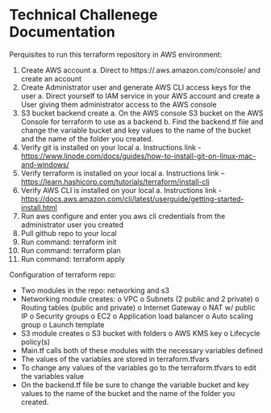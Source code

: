 # Technical Challenege Documentation 

Perquisites to run this terraform repository in AWS environment:

1.	Create AWS account 
    a.	Direct to https://.aws.amazon.com/console/ and create an account 
2.	Create Administrator user and generate AWS CLI access keys for the user 
    a.	Direct yourself to IAM service in your AWS account and create a User giving them administrator access to the AWS console
3.	S3 bucket backend create 
    a.	On the AWS console S3 bucket on the AWS Console for terraform to use as a backend 
    b.	Find the backend.tf file and change the variable bucket and key values to the name of the bucket and the name of the folder you created. 
4.	Verify git is installed on your local 
    a.	Instructions link - https://www.linode.com/docs/guides/how-to-install-git-on-linux-mac-and-windows/ 
5.	Verify terraform is installed on your local 
    a.	Instructions link – https://learn.hashicorp.com/tutorials/terraform/install-cli 
6.	Verify AWS CLI is installed on your local 
    a.	Instructions link - https://docs.aws.amazon.com/cli/latest/userguide/getting-started-install.html
7.	Run aws configure and enter you aws cli credentials from the administrator user you created
8.	Pull github repo to your local 
9.	Run command: terraform init 
10.	Run command: terraform plan
11.	Run command: terraform apply 

Configuration of terraform repo:

-	Two modules in the repo: networking and s3
-	Networking module creates:
    o	VPC
    o	Subnets (2 public and 2 private) 
    o	Routing tables (public and private) 
    o	Internet Gateway
    o	NAT w/ public IP
    o	Security groups
    o	EC2
    o	Application load balancer
    o	Auto scaling group
    o	Launch template 
-	S3 module creates
    o	S3 bucket with folders
    o	AWS KMS key
    o	Lifecycle policy(s)
-	Main.tf calls both of these modules with the necessary variables defined 
-	The values of the variables are stored in terraform.tfvars 
-	To change any values of the variables go to the terraform.tfvars to edit the variables value 
-	On the backend.tf file be sure to change the variable bucket and key values to the name of the bucket and the name of the folder you created.


